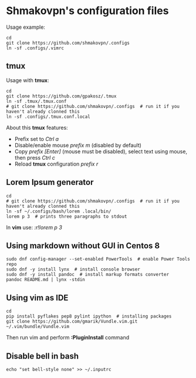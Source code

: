 # Shmakovpn's configuration files


Usage example:
```shell
cd
git clone https://github.com/shmakovpn/.configs
ln -sf .configs/.vimrc
```


## tmux
Usage with **tmux**:
```shell
cd
git clone https://github.com/gpakosz/.tmux
ln -sf .tmux/.tmux.conf
# git clone https://github.com/shmakovpn/.configs  # run it if you haven't already clonned this
ln -sf .configs/.tmux.conf.local
```


About this **tmux** features:

- Prefix set to *Ctrl a*
- Disable/enable mouse *prefix m* (disabled by default)
- Copy *prefix [Enter]* (mouse must be disabled), select text using mouse, then press *Ctrl c*
- Reload **tmux** configuration *prefix r*


## Lorem Ipsum generator
```shell
cd
# git clone https://github.com/shmakovpn/.configs  # run it if you haven't already clonned this
ln -sf ~/.configs/bash/lorem .local/bin/
lorem p 3  # prints three paragraphs to stdout
```
In **vim** use: *:r!lorem p 3*


## Using **markdown** without GUI in **Centos 8**

```shell
sudo dnf config-manager --set-enabled PowerTools  # enable Power Tools repo
sudo dnf -y install lynx  # install console browser
sudo dnf -y install pandoc  # install markup formats converter
pandoc README.md | lynx -stdin
```

## Using **vim** as IDE

```shell
cd
pip install pyflakes pep8 pylint ipython  # installing packages
git clone https://github.com/gmarik/Vundle.vim.git ~/.vim/bundle/Vundle.vim
```

Then run vim and perform **:PluginInstall** command

## Disable bell in bash

```shell
echo "set bell-style none" >> ~/.inputrc
```
